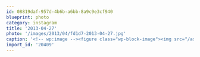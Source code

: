 ```yaml
---
id: 08819daf-957d-4b6b-a6bb-8a9c9e3cf940
blueprint: photo
category: instagram
title: '2013-04-27'
photo: '/images/2013/04/fd1d7-2013-04-27.jpg'
caption: '<!-- wp:image --><figure class="wp-block-image"><img src="/assets/images/2013/04/fd1d7-2013-04-27.jpg" /></figure><!-- /wp:image --><!-- wp:paragraph --><p>See ya Vegas</p><!-- /wp:paragraph -->'
import_id: '20409'
---
```

